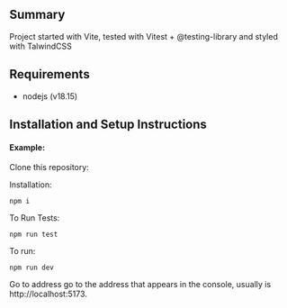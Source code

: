 ## Summary

Project started with Vite, tested with Vitest + @testing-library and styled with TalwindCSS

## Requirements

- nodejs (v18.15)

## Installation and Setup Instructions

#### Example:

Clone this repository:

Installation:

`npm i`

To Run Tests:

`npm run test`

To run:

`npm run dev`

Go to address go to the address that appears in the console, usually is http://localhost:5173.
